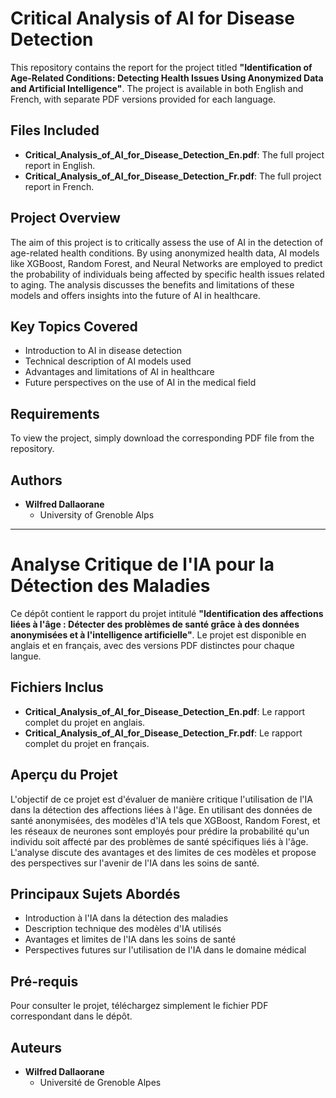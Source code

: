 # Critical Analysis of AI for Disease Detection

This repository contains the report for the project titled **"Identification of Age-Related Conditions: Detecting Health Issues Using Anonymized Data and Artificial Intelligence"**. The project is available in both English and French, with separate PDF versions provided for each language.

## Files Included
- **Critical_Analysis_of_AI_for_Disease_Detection_En.pdf**: The full project report in English.
- **Critical_Analysis_of_AI_for_Disease_Detection_Fr.pdf**: The full project report in French.

## Project Overview
The aim of this project is to critically assess the use of AI in the detection of age-related health conditions. By using anonymized health data, AI models like XGBoost, Random Forest, and Neural Networks are employed to predict the probability of individuals being affected by specific health issues related to aging. The analysis discusses the benefits and limitations of these models and offers insights into the future of AI in healthcare.

## Key Topics Covered
- Introduction to AI in disease detection
- Technical description of AI models used
- Advantages and limitations of AI in healthcare
- Future perspectives on the use of AI in the medical field

## Requirements
To view the project, simply download the corresponding PDF file from the repository.

## Authors
- **Wilfred Dallaorane**
  - University of Grenoble Alps

---

# Analyse Critique de l'IA pour la Détection des Maladies

Ce dépôt contient le rapport du projet intitulé **"Identification des affections liées à l'âge : Détecter des problèmes de santé grâce à des données anonymisées et à l'intelligence artificielle"**. Le projet est disponible en anglais et en français, avec des versions PDF distinctes pour chaque langue.

## Fichiers Inclus
- **Critical_Analysis_of_AI_for_Disease_Detection_En.pdf**: Le rapport complet du projet en anglais.
- **Critical_Analysis_of_AI_for_Disease_Detection_Fr.pdf**: Le rapport complet du projet en français.

## Aperçu du Projet
L'objectif de ce projet est d'évaluer de manière critique l'utilisation de l'IA dans la détection des affections liées à l'âge. En utilisant des données de santé anonymisées, des modèles d'IA tels que XGBoost, Random Forest, et les réseaux de neurones sont employés pour prédire la probabilité qu'un individu soit affecté par des problèmes de santé spécifiques liés à l'âge. L'analyse discute des avantages et des limites de ces modèles et propose des perspectives sur l'avenir de l'IA dans les soins de santé.

## Principaux Sujets Abordés
- Introduction à l'IA dans la détection des maladies
- Description technique des modèles d'IA utilisés
- Avantages et limites de l'IA dans les soins de santé
- Perspectives futures sur l'utilisation de l'IA dans le domaine médical

## Pré-requis
Pour consulter le projet, téléchargez simplement le fichier PDF correspondant dans le dépôt.

## Auteurs
- **Wilfred Dallaorane**
  - Université de Grenoble Alpes
